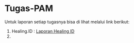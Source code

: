 # Tugas-PAM

Untuk laporan setiap tugasnya bisa di lihat melalui link berikut:

1. Healing.ID : [Laporan Healing ID](https://github.com/dhifafaz/Tugas-PAM/blob/master/healingid/healingid.md)
2. 
